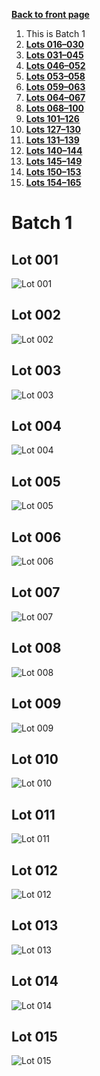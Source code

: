 [**Back to front page**](/README.md)
1.  This is Batch 1
2.  [**Lots 016&ndash;030**](/Batch-02.md)
3.  [**Lots 031&ndash;045**](/Batch-03.md)
4.  [**Lots 046&ndash;052**](/Batch-04.md)
5.  [**Lots 053&ndash;058**](/Batch-05.md)
6.  [**Lots 059&ndash;063**](/Batch-06.md)
7.  [**Lots 064&ndash;067**](/Batch-07.md)
8.  [**Lots 068&ndash;100**](/Batch-08.md)
9.  [**Lots 101&ndash;126**](/Batch-09.md)
10. [**Lots 127&ndash;130**](/Batch-10.md)
11. [**Lots 131&ndash;139**](/Batch-11.md)
12. [**Lots 140&ndash;144**](/Batch-12.md)
13. [**Lots 145&ndash;149**](/Batch-13.md)
14. [**Lots 150&ndash;153**](/Batch-14.md)
15. [**Lots 154&ndash;165**](/Batch-15.md)

# Batch 1
<section>
    <h2>Lot 001</h2>
    <img src="pic/train-001.jpg" alt="Lot 001">
</section>
<section>
    <h2>Lot 002</h2>
    <img src="pic/train-002.jpg" alt="Lot 002">
</section>
<section>
    <h2>Lot 003</h2>
    <img src="pic/train-003.jpg" alt="Lot 003">
</section>
<section>
    <h2>Lot 004</h2>
    <img src="pic/train-004.jpg" alt="Lot 004">
</section>
<section>
    <h2>Lot 005</h2>
    <img src="pic/train-005.jpg" alt="Lot 005">
</section>
<section>
    <h2>Lot 006</h2>
    <img src="pic/train-006.jpg" alt="Lot 006">
</section>
<section>
    <h2>Lot 007</h2>
    <img src="pic/train-007.jpg" alt="Lot 007">
</section>
<section>
    <h2>Lot 008</h2>
    <img src="pic/train-008.jpg" alt="Lot 008">
</section>
<section>
    <h2>Lot 009</h2>
    <img src="pic/train-009.jpg" alt="Lot 009">
</section>
<section>
    <h2>Lot 010</h2>
    <img src="pic/train-010.jpg" alt="Lot 010">
</section>
<section>
    <h2>Lot 011</h2>
    <img src="pic/train-011.jpg" alt="Lot 011">
</section>
<section>
    <h2>Lot 012</h2>
    <img src="pic/train-012.jpg" alt="Lot 012">
</section>
<section>
    <h2>Lot 013</h2>
    <img src="pic/train-013.jpg" alt="Lot 013">
</section>
<section>
    <h2>Lot 014</h2>
    <img src="pic/train-014.jpg" alt="Lot 014">
</section>
<section>
    <h2>Lot 015</h2>
    <img src="pic/train-015.jpg" alt="Lot 015">
</section>